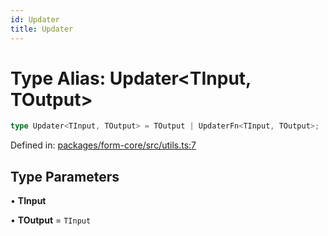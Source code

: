 ```yaml
---
id: Updater
title: Updater
---
```


# Type Alias: Updater\<TInput, TOutput\>

```ts
type Updater<TInput, TOutput> = TOutput | UpdaterFn<TInput, TOutput>;
```

Defined in: [packages/form-core/src/utils.ts:7](https://github.com/TanStack/form/blob/main/packages/form-core/src/utils.ts#L7)

## Type Parameters

• **TInput**

• **TOutput** = `TInput`
